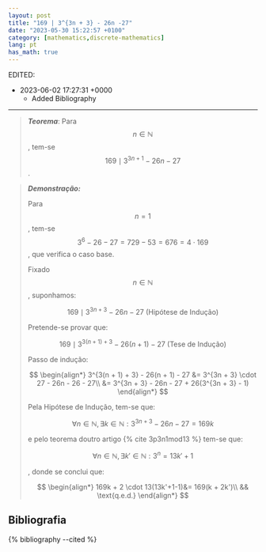 ```yaml
---
layout: post
title: "169 | 3^{3n + 3} - 26n -27"
date: "2023-05-30 15:22:57 +0100"
category: [mathematics,discrete-mathematics]
lang: pt
has_math: true
---
```


EDITED:
- 2023-06-02 17:27:31 +0000
  + Added Bibliography

---

> ***Teorema***:
Para $$n \in \mathbb{N}$$, tem-se $$169 \mid 3^{3n + 1} - 26n - 27$$.

> ***Demonstração:***
>
> Para $$n = 1$$, tem-se $$ 3^6 - 26 - 27 = 729 - 53 = 676 = 4 \cdot 169$$,
> que verifica o caso base.
>
> Fixado $$n \in \mathbb{N}$$, suponhamos:
>
> $$169 \mid 3^{3n + 3} - 26n - 27 \text{ (Hipótese de Indução)}$$
>
> Pretende-se provar que:
>
> $$169 \mid 3^{3(n + 1) + 3} - 26(n + 1) - 27 \text{ (Tese de Indução)}$$
>
> Passo de indução:
>
> $$
> \begin{align*}
> 3^{3(n + 1) + 3} - 26(n + 1) - 27 &= 3^{3n + 3} \cdot 27 - 26n - 26 - 27\\
> &= 3^{3n + 3} - 26n - 27 + 26(3^{3n + 3} - 1)
> \end{align*}
> $$
>
> Pela Hipótese de Indução, tem-se que:
>
> $$\forall n \in \mathbb{N}, \exists k \in \mathbb{N}:
> 3^{3n + 3} - 26n - 27 = 169k$$
>
> e pelo teorema doutro artigo {% cite 3p3n1mod13 %}
> tem-se que:
>
> $$ \forall n \in \mathbb{N}, \exists k' \in \mathbb{N}: 3^n = 13k' + 1$$
>
>, donde se conclui que:
>
> $$
> \begin{align*}
> 169k + 2 \cdot 13(13k'+1-1)&= 169(k + 2k')\\
> && \text{q.e.d.}
> \end{align*}
> $$

## Bibliografia

{% bibliography --cited %}


